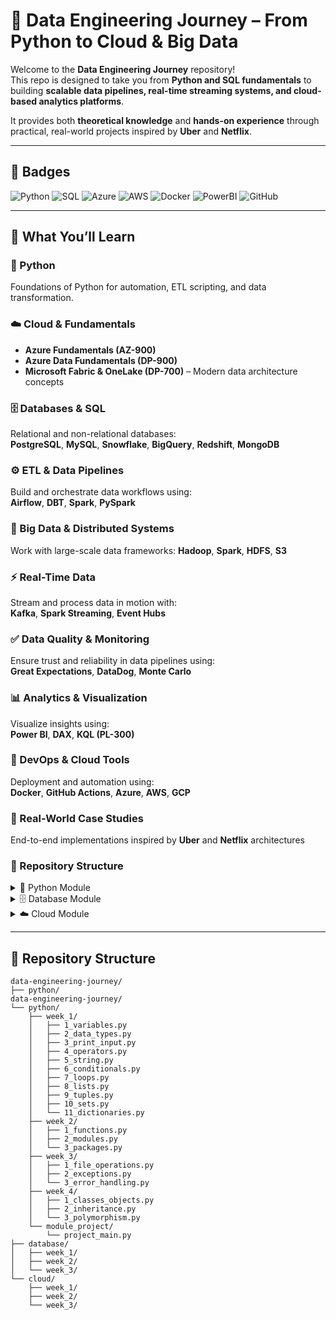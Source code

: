 # 🚀 Data Engineering Journey – From Python to Cloud & Big Data  

Welcome to the **Data Engineering Journey** repository!  
This repo is designed to take you from **Python and SQL fundamentals** to building **scalable data pipelines, real-time streaming systems, and cloud-based analytics platforms**.  

It provides both **theoretical knowledge** and **hands-on experience** through practical, real-world projects inspired by **Uber** and **Netflix**.

---

## 🏅 Badges  

![Python](https://img.shields.io/badge/Python-3.10+-blue?logo=python&logoColor=white)
![SQL](https://img.shields.io/badge/SQL-PostgreSQL-blue?logo=postgresql&logoColor=white)
![Azure](https://img.shields.io/badge/Azure-Cloud-blue?logo=microsoft-azure&logoColor=white)
![AWS](https://img.shields.io/badge/AWS-Cloud-orange?logo=amazon-aws&logoColor=white)
![Docker](https://img.shields.io/badge/Docker-Container-blue?logo=docker&logoColor=white)
![PowerBI](https://img.shields.io/badge/PowerBI-Analytics-yellow?logo=power-bi&logoColor=white)
![GitHub](https://img.shields.io/badge/GitHub-Portfolio-black?logo=github)

---

## 🎯 What You’ll Learn  

### 🐍 Python  
Foundations of Python for automation, ETL scripting, and data transformation.

### ☁️ Cloud & Fundamentals  
- **Azure Fundamentals (AZ-900)**  
- **Azure Data Fundamentals (DP-900)**  
- **Microsoft Fabric & OneLake (DP-700)** – Modern data architecture concepts  

### 🗄️ Databases & SQL  
Relational and non-relational databases:  
**PostgreSQL**, **MySQL**, **Snowflake**, **BigQuery**, **Redshift**, **MongoDB**  

### ⚙️ ETL & Data Pipelines  
Build and orchestrate data workflows using:  
**Airflow**, **DBT**, **Spark**, **PySpark**

### 🧩 Big Data & Distributed Systems  
Work with large-scale data frameworks: 
**Hadoop**, **Spark**, **HDFS**, **S3**

### ⚡ Real-Time Data  
Stream and process data in motion with:  
**Kafka**, **Spark Streaming**, **Event Hubs**

### ✅ Data Quality & Monitoring  
Ensure trust and reliability in data pipelines using:  
**Great Expectations**, **DataDog**, **Monte Carlo**

### 📊 Analytics & Visualization  
Visualize insights using:  
**Power BI**, **DAX**, **KQL (PL-300)**  

### 🧠 DevOps & Cloud Tools  
Deployment and automation using:  
**Docker**, **GitHub Actions**, **Azure**, **AWS**, **GCP**

### 💼 Real-World Case Studies  
End-to-end implementations inspired by **Uber** and **Netflix** architectures

### 📂  Repository Structure
<details>
<summary>🐍 Python Module</summary>

    - Week 1: Variables, Data Types, Loops  
    
    - Week 2: Functions & Modules  
    
    - Week 3: File Operations, Error Handling  
    
    - Week 4: OOP Concepts  
    
    - Module Project  
</details>

<details>
<summary>🗄️ Database Module</summary>
  
    - Week 1: SQL Basics  

    - Week 2: Joins & Subqueries  

    - Week 3: Advanced SQL & Indexing  
</details>

<details>
<summary>☁️ Cloud Module</summary>

    - Week 1: Cloud Fundamentals  
    
    - Week 2: Azure & AWS Basics
  
    - Week 3: Cloud Projects  
</details>



---

## 🧱 Repository Structure  

```text
data-engineering-journey/
├── python/
data-engineering-journey/
└── python/
    ├── week_1/
    │   ├── 1_variables.py
    │   ├── 2_data_types.py
    │   ├── 3_print_input.py
    │   ├── 4_operators.py
    │   ├── 5_string.py
    │   ├── 6_conditionals.py
    │   ├── 7_loops.py
    │   ├── 8_lists.py
    │   ├── 9_tuples.py
    │   ├── 10_sets.py
    │   └── 11_dictionaries.py
    ├── week_2/
    │   ├── 1_functions.py
    │   ├── 2_modules.py
    │   └── 3_packages.py
    ├── week_3/
    │   ├── 1_file_operations.py
    │   ├── 2_exceptions.py
    │   └── 3_error_handling.py
    ├── week_4/
    │   ├── 1_classes_objects.py
    │   ├── 2_inheritance.py
    │   └── 3_polymorphism.py
    └── module_project/
        └── project_main.py
├── database/
│   ├── week_1/
│   ├── week_2/
│   └── week_3/
└── cloud/
    ├── week_1/
    ├── week_2/
    └── week_3/
